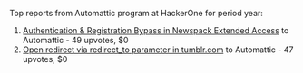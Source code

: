 Top reports from Automattic program at HackerOne for period year:

1. [Authentication & Registration Bypass in Newspack Extended Access](https://hackerone.com/reports/2536758) to Automattic - 49 upvotes, $0
2. [Open redirect via redirect_to parameter in tumblr.com](https://hackerone.com/reports/2812583) to Automattic - 47 upvotes, $0
